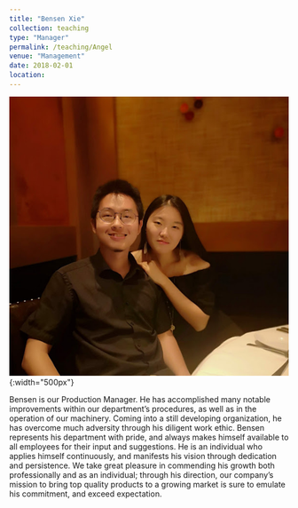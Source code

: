 ```yaml
---
title: "Bensen Xie"
collection: teaching
type: "Manager"
permalink: /teaching/Angel
venue: "Management"
date: 2018-02-01
location:
---
```

![bensen](/images/bensen.jpg){:width="500px"}

Bensen is our Production Manager.  He has accomplished many notable improvements within our department’s procedures, as well as in the operation of our machinery. Coming into a still developing organization, he has overcome much adversity through his diligent work ethic. Bensen represents his department with pride, and always makes himself available to all employees for their input and suggestions. He is an individual who applies himself continuously, and manifests his vision through dedication and persistence. We take great pleasure in commending his growth both professionally and as an individual; through his direction, our company’s mission to bring top quality products to a growing market is sure to emulate his commitment, and exceed expectation.  
